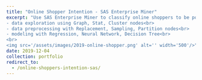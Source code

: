 ```yaml
---
title: "Online Shopper Intention - SAS Enterprise Miner"
excerpt: "Use SAS Enterprise Miner to classify online shoppers to be potential buyers.<br>
- data exploration using Graph, Stat, Cluster nodes<br>
- data preprocessing with Replacement, Sampling, Partition nodes<br>
- modeling with Regression, Neural Network, Decision Tree<br>
<br>
<img src='/assets/images/2019-online-shopper.png' alt='' width='500'/>"
date: 2019-12-04
collection: portfolio
redirect_to:
  - /online-shoppers-intention-sas/
---
```

